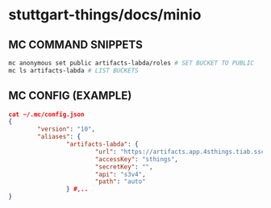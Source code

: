 # stuttgart-things/docs/minio

## MC COMMAND SNIPPETS

```bash
mc anonymous set public artifacts-labda/roles # SET BUCKET TO PUBLIC
mc ls artifacts-labda # LIST BUCKETS
```

## MC CONFIG (EXAMPLE)

```json
cat ~/.mc/config.json
{
        "version": "10",
        "aliases": {
                "artifacts-labda": {
                        "url": "https://artifacts.app.4sthings.tiab.ssc.sva.de",
                        "accessKey": "sthings",
                        "secretKey": "",
                        "api": "s3v4",
                        "path": "auto"
                } #,..
}
```

